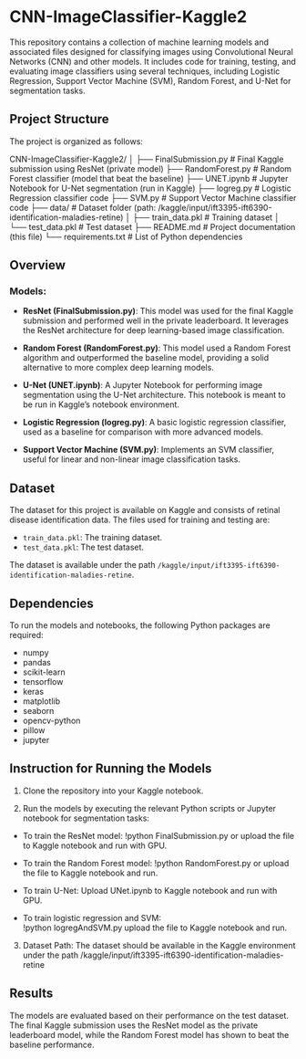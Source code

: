 # CNN-ImageClassifier-Kaggle2

This repository contains a collection of machine learning models and associated files designed for classifying images using Convolutional Neural Networks (CNN) and other models. It includes code for training, testing, and evaluating image classifiers using several techniques, including Logistic Regression, Support Vector Machine (SVM), Random Forest, and U-Net for segmentation tasks.

## Project Structure

The project is organized as follows:

CNN-ImageClassifier-Kaggle2/ │ ├── FinalSubmission.py # Final Kaggle submission using ResNet (private model) ├── RandomForest.py # Random Forest classifier (model that beat the baseline) ├── UNET.ipynb # Jupyter Notebook for U-Net segmentation (run in Kaggle) ├── logreg.py # Logistic Regression classifier code ├── SVM.py # Support Vector Machine classifier code ├── data/ # Dataset folder (path: /kaggle/input/ift3395-ift6390-identification-maladies-retine) │ ├── train_data.pkl # Training dataset │ └── test_data.pkl # Test dataset ├── README.md # Project documentation (this file) └── requirements.txt # List of Python dependencies


## Overview

### Models:

- **ResNet (FinalSubmission.py)**: This model was used for the final Kaggle submission and performed well in the private leaderboard. It leverages the ResNet architecture for deep learning-based image classification.

- **Random Forest (RandomForest.py)**: This model used a Random Forest algorithm and outperformed the baseline model, providing a solid alternative to more complex deep learning models.

- **U-Net (UNET.ipynb)**: A Jupyter Notebook for performing image segmentation using the U-Net architecture. This notebook is meant to be run in Kaggle’s notebook environment.

- **Logistic Regression (logreg.py)**: A basic logistic regression classifier, used as a baseline for comparison with more advanced models.

- **Support Vector Machine (SVM.py)**: Implements an SVM classifier, useful for linear and non-linear image classification tasks.

## Dataset

The dataset for this project is available on Kaggle and consists of retinal disease identification data. The files used for training and testing are:

- `train_data.pkl`: The training dataset.
- `test_data.pkl`: The test dataset.

The dataset is available under the path `/kaggle/input/ift3395-ift6390-identification-maladies-retine`.

## Dependencies

To run the models and notebooks, the following Python packages are required:

- numpy
- pandas
- scikit-learn
- tensorflow
- keras
- matplotlib
- seaborn
- opencv-python
- pillow
- jupyter

##  Instruction for Running the Models

1. Clone the repository into your Kaggle notebook.

2. Run the models by executing the relevant Python scripts or Jupyter notebook for segmentation tasks:

- To train the ResNet model:
 !python FinalSubmission.py or upload the file to Kaggle notebook and run with GPU.

- To train the Random Forest model:
 !python RandomForest.py or upload the file to Kaggle notebook and run.

- To train U-Net: 
Upload UNet.ipynb to Kaggle notebook and run with GPU.

- To train logistic regression and SVM:  
 !python logregAndSVM.py upload the file to Kaggle notebook and run.


3. Dataset Path: The dataset should be available in the Kaggle environment under the path /kaggle/input/ift3395-ift6390-identification-maladies-retine


## Results

The models are evaluated based on their performance on the test dataset. The final Kaggle submission uses the ResNet model as the private leaderboard model, while the Random Forest model has shown to beat the baseline performance.


